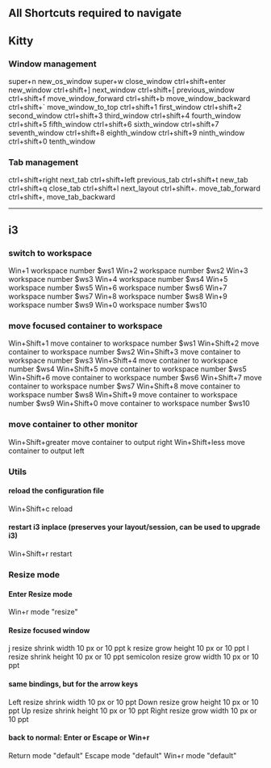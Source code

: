 ## All Shortcuts required to navigate


## Kitty

### Window management
super+n             new_os_window
super+w             close_window
ctrl+shift+enter    new_window
ctrl+shift+]        next_window
ctrl+shift+[        previous_window
ctrl+shift+f        move_window_forward
ctrl+shift+b        move_window_backward
ctrl+shift+`        move_window_to_top
ctrl+shift+1        first_window
ctrl+shift+2        second_window
ctrl+shift+3        third_window
ctrl+shift+4        fourth_window
ctrl+shift+5        fifth_window
ctrl+shift+6        sixth_window
ctrl+shift+7        seventh_window
ctrl+shift+8        eighth_window
ctrl+shift+9        ninth_window
ctrl+shift+0        tenth_window

### Tab management
ctrl+shift+right    next_tab
ctrl+shift+left     previous_tab
ctrl+shift+t        new_tab
ctrl+shift+q        close_tab
ctrl+shift+l        next_layout
ctrl+shift+.        move_tab_forward
ctrl+shift+,        move_tab_backward

---

## i3

### switch to workspace
Win+1 workspace number $ws1
Win+2 workspace number $ws2
Win+3 workspace number $ws3
Win+4 workspace number $ws4
Win+5 workspace number $ws5
Win+6 workspace number $ws6
Win+7 workspace number $ws7
Win+8 workspace number $ws8
Win+9 workspace number $ws9
Win+0 workspace number $ws10

### move focused container to workspace
Win+Shift+1 move container to workspace number $ws1
Win+Shift+2 move container to workspace number $ws2
Win+Shift+3 move container to workspace number $ws3
Win+Shift+4 move container to workspace number $ws4
Win+Shift+5 move container to workspace number $ws5
Win+Shift+6 move container to workspace number $ws6
Win+Shift+7 move container to workspace number $ws7
Win+Shift+8 move container to workspace number $ws8
Win+Shift+9 move container to workspace number $ws9
Win+Shift+0 move container to workspace number $ws10


### move container to other monitor
Win+Shift+greater move container to output right
Win+Shift+less move container to output left

### Utils


#### reload the configuration file
Win+Shift+c reload

#### restart i3 inplace (preserves your layout/session, can be used to upgrade i3)
Win+Shift+r restart

### Resize mode

#### Enter Resize mode
Win+r mode "resize"

#### Resize focused window
j resize shrink width 10 px or 10 ppt
k resize grow height 10 px or 10 ppt
l resize shrink height 10 px or 10 ppt
semicolon resize grow width 10 px or 10 ppt

#### same bindings, but for the arrow keys
Left resize shrink width 10 px or 10 ppt
Down resize grow height 10 px or 10 ppt
Up resize shrink height 10 px or 10 ppt
Right resize grow width 10 px or 10 ppt

#### back to normal: Enter or Escape or Win+r
Return mode "default"
Escape mode "default"
Win+r mode "default"

